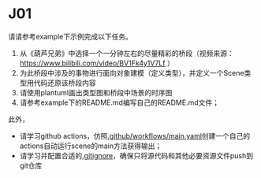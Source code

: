 # J01


请请参考example下示例完成以下任务。

1. 从《葫芦兄弟》中选择一个一分钟左右的尽量精彩的桥段（视频来源：https://www.bilibili.com/video/BV1Fk4y1V7Lf ）
2. 为此桥段中涉及的事物进行面向对象建模（定义类型），并定义一个Scene类型用代码还原该桥段内容
3. 请使用plantuml画出类型图和桥段中场景的时序图
4. 请参考example下的README.md编写自己的README.md文件；

此外，

- 请学习github actions，仿照[.github/workflows/main.yaml](.github/workflows/main.yaml)创建一个自己的actions自动运行scene的main方法获得输出；
- 请学习并配置合适的[.gitignore](.gitignore)，确保只将源代码和其他必要资源文件push到git仓库